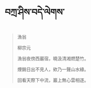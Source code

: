 # བཀྲ་ཤིས་བདེ་ལེགས་
> 漁翁
> 
> 柳宗元
> 
> 漁翁夜傍西巖宿，曉汲清湘燃楚竹。
> 
> 煙銷日出不見人，欸乃一聲山水綠。
> 
> 回看天際下中流，巖上無心雲相逐。
>